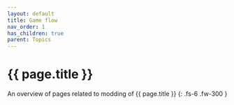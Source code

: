 ```yaml
---
layout: default
title: Game flow
nav_order: 1
has_children: true
parent: Topics
---
```


# {{ page.title }}


An overview of pages related to modding of {{ page.title }}
{: .fs-6 .fw-300 }
